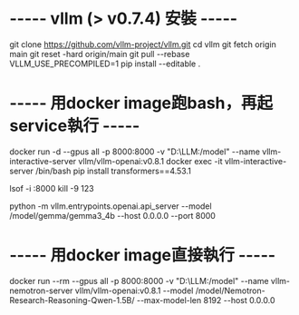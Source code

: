 # ----- vllm (> v0.7.4) 安裝 ----- #
git clone https://github.com/vllm-project/vllm.git
cd vllm
git fetch origin main
git reset -hard origin/main
git pull --rebase
VLLM_USE_PRECOMPILED=1 pip install --editable .

# ----- 用docker image跑bash，再起service執行 ----- #
docker run -d --gpus all -p 8000:8000 -v "D:\LLM:/model" --name vllm-interactive-server vllm/vllm-openai:v0.8.1
docker exec -it vllm-interactive-server /bin/bash
pip install transformers==4.53.1

lsof -i :8000
kill -9 123

python -m vllm.entrypoints.openai.api_server --model /model/gemma/gemma3_4b --host 0.0.0.0 --port 8000

# ----- 用docker image直接執行 ----- #
docker run --rm --gpus all -p 8000:8000 -v "D:\LLM:/model" --name vllm-nemotron-server vllm/vllm-openai:v0.8.1 --model /model/Nemotron-Research-Reasoning-Qwen-1.5B/ --max-model-len 8192 --host 0.0.0.0
